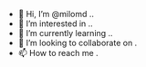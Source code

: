 - 👋 Hi, I’m @milomd ..
- 👀 I’m interested in ..
- 🌱 I’m currently learning ..
- 💞️ I’m looking to collaborate on .
- 📫 How to reach me .

<!---
milomd/milomd is a ✨ special ✨ repository because its `README.md` (this file) appears on your GitHub profile.
You can click the Preview link to take a look at your changes.
--->
